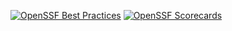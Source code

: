 [![OpenSSF Best Practices](https://www.bestpractices.dev/projects/8480/badge)](https://www.bestpractices.dev/projects/8480)
[![OpenSSF Scorecards](https://api.securityscorecards.dev/projects/github.com/LeonidasEDM/HTML-Website/badge)](https://securityscorecards.dev/viewer/?uri=github.com/LeonidasEDM/HTML-Website)
